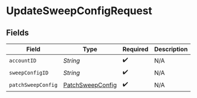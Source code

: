 # UpdateSweepConfigRequest


## Fields

| Field                                                           | Type                                                            | Required                                                        | Description                                                     |
| --------------------------------------------------------------- | --------------------------------------------------------------- | --------------------------------------------------------------- | --------------------------------------------------------------- |
| `accountID`                                                     | *String*                                                        | :heavy_check_mark:                                              | N/A                                                             |
| `sweepConfigID`                                                 | *String*                                                        | :heavy_check_mark:                                              | N/A                                                             |
| `patchSweepConfig`                                              | [PatchSweepConfig](../../models/components/PatchSweepConfig.md) | :heavy_check_mark:                                              | N/A                                                             |